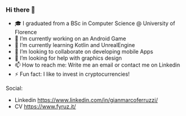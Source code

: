 ### Hi there 👋

- 🎓 I graduated from a BSc in Computer Science @ University of Florence
- 🔭 I’m currently working on an Android Game
- 🌱 I’m currently learning Kotlin and UnrealEngine
- 👯 I’m looking to collaborate on developing mobile Apps
- 🤔 I’m looking for help with graphics design
- 📫 How to reach me: Write me an email or contact me on Linkedin
- ⚡ Fun fact: I like to invest in cryptocurrencies!

Social:
- Linkedin https://www.linkedin.com/in/gianmarcoferruzzi/
- CV https://www.fyruz.it/
